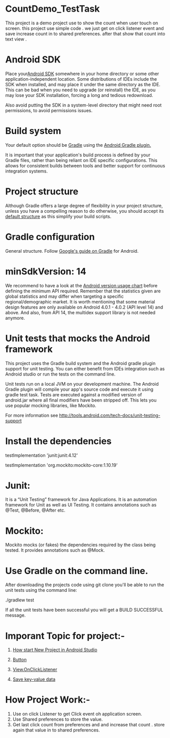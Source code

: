 # CountDemo_TestTask
This project is a demo project use to show the count when user touch on screen. this project use simple code . we just get on click listener event and save increase count in to shared preferences. after that show that count into text view .

# Android SDK
Place your<a href="https://developer.android.com/studio?pkg=tools">Android SDK</a>  somewhere in your home directory or some other application-independent location. Some distributions of IDEs include the SDK when installed, and may place it under the same directory as the IDE. This can be bad when you need to upgrade (or reinstall) the IDE, as you may lose your SDK installation, forcing a long and tedious redownload.

Also avoid putting the SDK in a system-level directory that might need root permissions, to avoid permissions issues.

# Build system
Your default option should be <a href="https://gradle.org/">Gradle</a> using the <a href="https://developer.android.com/studio/build/index.html">Android Gradle plugin.</a>

It is important that your application's build process is defined by your Gradle files, rather than being reliant on IDE specific configurations.
 This allows for consistent builds between tools and better support for continuous integration systems.

# Project structure
Although Gradle offers a large degree of flexibility in your project structure, unless you have a compelling reason to do otherwise,
 you should accept its <a href="https://developer.android.com/studio/build/index.html#sourcesets">default structure</a> as this simplify your build scripts.

# Gradle configuration
General structure. Follow <a href="https://developer.android.com/studio/build/index.html">Google's guide on Gradle</a> for Android.



# minSdkVersion: 14
 We recommend to have a look at the <a href="https://developer.android.com/about/dashboards/index.html#Platform">Android version usage chart</a> before defining the minimum API required.
 Remember that the statistics given are global statistics and may differ when targeting a specific regional/demographic market.
 It is worth mentioning that some material design features are only available on Android 4.0.1 - 4.0.2 (API level 14) and above.
 And also, from API 14, the multidex support library is not needed anymore.

 # Unit tests that mocks the Android framework

 This project uses the Gradle build system and the Android gradle plugin support for unit testing. You can either benefit from IDEs integration such as Android studio or run the tests on the command line.

 Unit tests run on a local JVM on your development machine. The Android Gradle plugin will compile your app's source code and execute it using gradle test task. Tests are executed against a modified version of android.jar where all final modifiers have been stripped off. This lets you use popular mocking libraries, like Mockito.

 For more information see <a href=" http://tools.android.com/tech-docs/unit-testing-support">http://tools.android.com/tech-docs/unit-testing-support</a>


 # Install the dependencies

testImplementation 'junit:junit:4.12'

testImplementation 'org.mockito:mockito-core:1.10.19'

 # Junit:
 It is a “Unit Testing” framework for Java Applications. It is an automation framework for Unit as well as UI Testing. It contains annotations such as @Test, @Before, @After etc.

 # Mockito:
 Mockito mocks (or fakes) the dependencies required by the class being tested. It provides annotations such as @Mock.


 # Use Gradle on the command line.

 After downloading the projects code using git clone you'll be able to run the unit tests using the command line:

 ./gradlew test

 If all the unit tests have been successful you will get a BUILD SUCCESSFUL message.

 # Imporant Topic for project:-
1.  <a href="https://developer.android.com/studio/projects/create-project">How start New Project in Android Studio</a>

2.  <a href="https://developer.android.com/reference/android/widget/Button">Button</a>

3.  <a href="https://developer.android.com/reference/android/view/View.OnClickListener">View.OnClickListener</a>

4.  <a href="https://developer.android.com/training/data-storage/shared-preferences">Save key-value data</a>


 # How Project Work:-
 1. Use on click Listener to get Click event oh application screen.
 2. Use Shared preferences to store the value.
 3. Get last click count from preferences and and increase that count . store again that value in to shared preferences.


